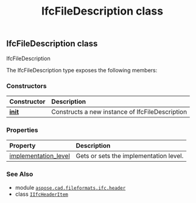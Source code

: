 ﻿---
title: IfcFileDescription class
second_title: Aspose.CAD for Python via .NET API References
description: 
type: docs
weight: 20
url: /aspose.cad.fileformats.ifc.header/ifcfiledescription/
is_root: false
---

## IfcFileDescription class

IfcFileDescription



The IfcFileDescription type exposes the following members:

### Constructors
| Constructor | Description |
| :- | :- |
| [__init__](/cad/python-net/aspose.cad.fileformats.ifc.header/ifcfiledescription/__init__/#) | Constructs a new instance of IfcFileDescription |


### Properties
| Property | Description |
| :- | :- |
| [implementation_level](/cad/python-net/aspose.cad.fileformats.ifc.header/ifcfiledescription/implementation_level) | Gets or sets the implementation level. |



### See Also
* module [`aspose.cad.fileformats.ifc.header`](..)
* class [`IIfcHeaderItem`](/cad/python-net/aspose.cad.fileformats.ifc.header/iifcheaderitem)
